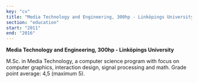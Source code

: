 ```yaml
---
key: "cv"
title: "Media Technology and Engineering, 300hp - Linköpings University"
section: "education"
start: "2011"
end: "2016"
---
```

**Media Technology and Engineering, 300hp - Linköpings University**

M.Sc. in Media Technology, a computer science program with focus on computer graphics, interaction design, signal processing and math. Grade point average: 4,5 (maximum 5).